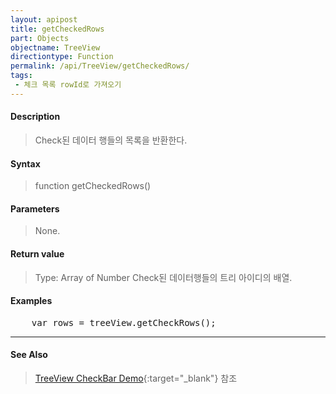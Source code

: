 ```yaml
---
layout: apipost
title: getCheckedRows
part: Objects
objectname: TreeView
directiontype: Function
permalink: /api/TreeView/getCheckedRows/
tags:
 - 체크 목록 rowId로 가져오기
---
```



#### Description

> Check된 데이터 행들의 목록을 반환한다.

#### Syntax

> function getCheckedRows()

#### Parameters

> None.

#### Return value

> Type: Array of Number
> Check된 데이터행들의 트리 아이디의 배열.

#### Examples 

<pre class="prettyprint">
    var rows = treeView.getCheckRows();
</pre>


---

#### See Also

> [TreeView CheckBar Demo](http://demo.realgrid.net/Demo/TreeCheckBar){:target="_blank"} 참조    

